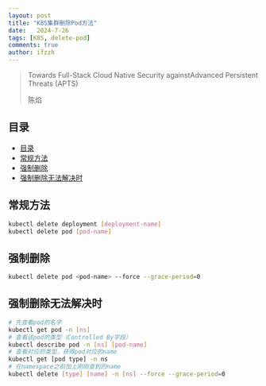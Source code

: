 ```yaml
---
layout: post
title: "K8S集群删除Pod方法"
date:   2024-7-26
tags: [K8S, delete-pod]
comments: true
author: ifzzh
---
```


<!-- ###### 说明： -->

> Towards Full-Stack Cloud Native Security againstAdvanced Persistent Threats (APTS)
>
> 陈焰

<!-- more -->

## 目录

- [目录](#目录)
- [常规方法](#常规方法)
- [强制删除](#强制删除)
- [强制删除无法解决时](#强制删除无法解决时)

## 常规方法

```bash
kubectl delete deployment [deployment-name]
kubectl delete pod [pod-name]
```

## 强制删除

```bash
kubectl delete pod <pod-name> --force --grace-period=0
```

## 强制删除无法解决时

```bash
# 先查看pod的名字
kubectl get pod -n [ns]
# 查看该pod的类型（Controlled By字段）
kubectl describe pod -n [ns] [pod-name]
# 查看对应的类型，获得pod对应的name
kubectl get [pod type] -n ns
# 在namespace之前加上刚刚查到的name
kubectl delete [type] [name] -n [ns] --force --grace-period=0
```
